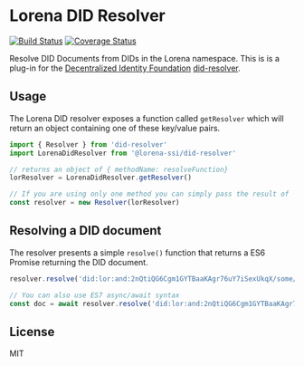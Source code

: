 # Lorena DID Resolver

[![Build Status](https://travis-ci.com/lorena-ssi/did-resolver.svg?branch=master)](https://travis-ci.com/lorena-ssi/did-resolver)
[![Coverage Status](https://coveralls.io/repos/github/lorena-ssi/did-resolver/badge.svg?branch=master)](https://coveralls.io/github/lorena-ssi/did-resolver?branch=master&service=github)

Resolve DID Documents from DIDs in the Lorena namespace.  This is is a plug-in for the [Decentralized Identity Foundation](https://identity.foundation) [did-resolver](https://www.npmjs.com/package/did-resolver).

## Usage

The Lorena DID resolver exposes a function called `getResolver` which will return an object containing one of these key/value pairs.
```js
import { Resolver } from 'did-resolver'
import LorenaDidResolver from '@lorena-ssi/did-resolver'

// returns an object of { methodName: resolveFunction}
lorResolver = LorenaDidResolver.getResolver()

// If you are using only one method you can simply pass the result of `getResolver()` into the constructor
const resolver = new Resolver(lorResolver)
```

## Resolving a DID document

The resolver presents a simple `resolve()` function that returns a ES6 Promise returning the DID document.

```js
resolver.resolve('did:lor:and:2nQtiQG6Cgm1GYTBaaKAgr76uY7iSexUkqX/some/path#fragment=123').then(doc => console.log)

// You can also use ES7 async/await syntax
const doc = await resolver.resolve('did:lor:and:2nQtiQG6Cgm1GYTBaaKAgr76uY7iSexUkqX/some/path#fragment=123')
```

## License

MIT

